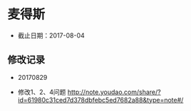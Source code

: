 # 麦得斯
- 截止日期：2017-08-04

## 修改记录
- 20170829
* 修改1、2、4问题
http://note.youdao.com/share/?id=61980c31ced7d378dbfebc5ed7682a88&type=note#/



